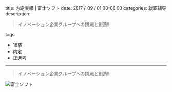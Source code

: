 title: 内定実績 | 富士ソフト
date: 2017 / 09 / 01 00:00:00
categories: 就职辅导
description: <blockquote class="blockquote-center">イノベーション企業グループへの挑戦と創造!</blockquote>
tags: 
- 18卒
- 内定
- 正选考

---

<blockquote class="blockquote-center">イノベーション企業グループへの挑戦と創造!</blockquote>

![富士ソフト](http://wx1.sinaimg.cn/mw690/a9a40e85gy1fjgpxovfk8j20k00zkgog.jpg)